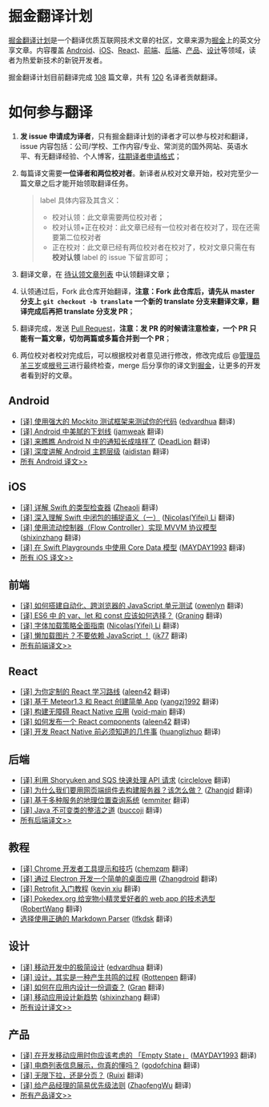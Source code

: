 # 掘金翻译计划

[掘金翻译计划](http://gold.xitu.io/#/tag/%E6%8E%98%E9%87%91%E7%BF%BB%E8%AF%91%E8%AE%A1%E5%88%92)是一个翻译优质互联网技术文章的社区，文章来源为[掘金](http://gold.xitu.io)上的英文分享文章。内容覆盖 [Android](#android)、[iOS](#ios)、[React](#react)、[前端](#前端)、[后端](#后端)、[产品](#产品)、[设计](#设计)等领域，读者为热爱新技术的新锐开发者。

掘金翻译计划目前翻译完成 [108](#android) 篇文章，共有 [120](https://github.com/xitu/gold-miner/wiki/%E8%AF%91%E8%80%85%E7%A7%AF%E5%88%86%E8%A1%A8) 名译者贡献翻译。

# 如何参与翻译

1. **发 issue 申请成为译者**，只有掘金翻译计划的译者才可以参与校对和翻译，issue 内容包括：公司/学校、工作内容/专业、常浏览的国外网站、英语水平、有无翻译经验、个人博客，[往期译者申请格式](https://github.com/xitu/gold-miner/issues/249)；

2. 每篇译文需要**一位译者和两位校对者**。新译者从校对文章开始，校对完至少一篇文章之后才能开始领取翻译任务。

   >  label 具体内容及其含义：
   >
   > * 校对认领：此文章需要两位校对者；
   > * 校对认领+正在校对：此文章已经有一位校对者在校对了，现在还需要第二位校对者
   > * 正在校对：此文章已经有两位校对者在校对了，校对文章只需在有**校对认领** label 的 issue 下留言即可；

3. 翻译文章，在 [待认领文章列表](https://github.com/xitu/gold-miner/issues?q=is%3Aissue+is%3Aopen+label%3A%E6%96%87%E7%AB%A0%E8%AE%A4%E9%A2%86) 中认领翻译文章；

4. 认领通过后，Fork 此仓库开始翻译，**注意：Fork 此仓库后，请先从 master 分支上 `git checkout -b translate` 一个新的 translate 分支来翻译文章，翻译完成后再把 translate 分支发 PR**；

5. 翻译完成，发送 [Pull Request](https://github.com/xitu/gold-miner/pull/new/master)，**注意：发 PR 的时候请注意检查，一个 PR 只能有一篇文章，切勿两篇或多篇合并到一个 PR**；

6. 两位校对者校对完成后，可以根据校对者意见进行修改，修改完成后 @[管理员羊三岁](https://github.com/antonia0912)或[根号三](https://github.com/sqrthree)进行最终检查，merge 后分享你的译文到[掘金](http://gold.xitu.io)，让更多的开发者看到好的文章。



## Android

* [[译] 使用强大的 Mockito 测试框架来测试你的代码](https://gold.xitu.io/entry/578f11aec4c971005e0caf82?utm_source=gold-miner&utm_medium=readme&utm_campaign=github) ([edvardhua](https://github.com/edvardHua/) 翻译)
* [[译] Android 中美腻的下划线](http://gold.xitu.io/entry/578705faa34131005b46e9c2?utm_source=gold-miner&utm_medium=readme&utm_campaign=github) ([jamweak](https://github.com/jamweak) 翻译)
* [[译] 来瞧瞧 Android N 中的通知长成啥样了](https://gold.xitu.io/entry/577a27e76be3ff006a1ef870?utm_source=gold-miner&utm_medium=readme&utm_campaign=github) ([DeadLion](https://github.com/DeadLion) 翻译)
* [[译] 深度讲解 Android 主题层级](https://gold.xitu.io/entry/576b9f912e958a005715c7a0?utm_source=gold-miner&utm_medium=readme&utm_campaign=github) ([aidistan](https://github.com/aidistan) 翻译)
* [所有 Android 译文>>](https://github.com/xitu/gold-miner/blob/master/android.md)


## iOS

* [[译] 详解 Swift 的类型检查器](http://gold.xitu.io/entry/57a86c25d342d30057701fe1?utm_source=gold-miner&utm_medium=readme&utm_campaign=github) ([Zheaoli](https://github.com/Zheaoli) 翻译)
* [[译] 深入理解 Swift 中闭包的捕捉语义（一）](http://gold.xitu.io/entry/57a4b3d37db2a2005a992f67?utm_source=gold-miner&utm_medium=readme&utm_campaign=github) ([Nicolas(Yifei) Li](https://github.com/yifili09) 翻译)
* [[译] 使用流动控制器（Flow Controller ）实现 MVVM 协议模型](http://gold.xitu.io/entry/57a037902e958a0066667ff4?utm_source=gold-miner&utm_medium=readme&utm_campaign=github) ([shixinzhang](https://github.com/shixinzhang) 翻译)
* [[译] 在 Swift Playgrounds 中使用 Core Data 模型](http://gold.xitu.io/entry/579f1d9a5bbb500064ea3b20?utm_source=gold-miner&utm_medium=readme&utm_campaign=github) ([MAYDAY1993](https://github.com/MAYDAY1993) 翻译)
* [所有 iOS 译文>>](https://github.com/xitu/gold-miner/blob/master/ios.md)


## 前端
* [[译] 如何搭建自动化、跨浏览器的 JavaScript 单元测试](http://gold.xitu.io/entry/579b2d6ea633bd0060eb965f?utm_source=gold-miner&utm_medium=readme&utm_campaign=github) ([owenlyn](https://github.com/owenlyn) 翻译)
* [[译] ES6 中 的 var、let 和 const 应该如何选择？](http://gold.xitu.io/entry/57962ef22e958a00651f7387?utm_source=gold-miner&utm_medium=readme&utm_campaign=github) ([Graning](https://github.com/Graning) 翻译)
* [[译] 字体加载策略全面指南](https://gold.xitu.io/entry/5790d1aa5bbb500063b8a747?utm_source=gold-miner&utm_medium=readme&utm_campaign=github) ([Nicolas(Yifei) Li](https://github.com/yifili09) 翻译)
* [[译] 懒加载图片？不要依赖 JavaScript ！](http://gold.xitu.io/entry/5787048a165abd0067f7e476?utm_source=gold-miner&utm_medium=readme&utm_campaign=github) ([jk77](https://github.com/jk77me) 翻译)
* [所有前端译文>>](https://github.com/xitu/gold-miner/blob/master/front-end.md)


## React

* [[译] 为你定制的 React 学习路线](https://gold.xitu.io/entry/578375b85bbb5000610cc247?utm_source=gold-miner&utm_medium=readme&utm_campaign=github) ([aleen42](http://aleen42.github.io/pc.html) 翻译)
* [[译] 基于 Meteor1.3 和 React 创建简单 App](http://gold.xitu.io/entry/5732a5af79df540060df2e53?utm_source=gold-miner&utm_medium=readme&utm_campaign=github) ([yangzj1992](http://www.qcyoung.com/) 翻译)
* [[译] 构建无障碍 React Native 应用](http://gold.xitu.io/entry/56cc0ab299a6ce005a1c3b2b?utm_source=gold-miner&utm_medium=readme&utm_campaign=github) ([void-main](https://github.com/void-main) 翻译)
* [[译] 如何发布一个 React components](http://gold.xitu.io/entry/56ce8d1fc24aa800520f94e8?utm_source=gold-miner&utm_medium=readme&utm_campaign=github) ([aleen42](https://github.com/aleen42) 翻译)
* [[译] 开发 React Native 前必须知道的几件事](http://gold.xitu.io/entry/56cbf55cefa631005c441d9b?utm_source=gold-miner&utm_medium=readme&utm_campaign=github) ([huanglizhuo](https://github.com/huanglizhuo) 翻译)


## 后端

*  [[译] 利用 Shoryuken and SQS 快速处理 API 请求](http://gold.xitu.io/entry/57a14ac879bc44005497b433?utm_source=gold-miner&utm_medium=readme&utm_campaign=github) ([circlelove](https://github.com/circlelove) 翻译)
*  [[译] 为什么我们要用网页端组件去构建服务器？该怎么做？](http://gold.xitu.io/entry/579ad925c4c971005abfc7a6?utm_source=gold-miner&utm_medium=readme&utm_campaign=github) ([Zhangjd](https://github.com/zhangjd) 翻译)
*  [[译] 基于多种服务的地理位置查询系统](https://gold.xitu.io/entry/578f80196be3ff006c0657a9?utm_source=gold-miner&utm_medium=readme&utm_campaign=github) ([emmiter](https://github.com/emmiter/) 翻译)
*  [[译] Java 不可变类的整洁之道](https://gold.xitu.io/entry/5774fe212e958a22d884a49c?utm_source=gold-miner&utm_medium=readme&utm_campaign=github) ([buccoji](https://github.com/buccoji) 翻译)
* [所有后端译文>>](https://github.com/xitu/gold-miner/blob/master/backend.md)

## 教程

* [[译] Chrome 开发者工具提示和技巧](http://gold.xitu.io/entry/56d56f4dc4c971005193ecec?utm_source=gold-miner&utm_medium=readme&utm_campaign=github) ([chemzqm](https://github.com/chemzqm) 翻译)
* [[译] 通过 Electron 开发一个简单的桌面应用](http://gold.xitu.io/entry/56aae5e4a633bd0257ae4ab8?utm_source=gold-miner&utm_medium=readme&utm_campaign=github) ([Zhangdroid](https://github.com/Zhangdroid) 翻译)
* [[译] Retrofit 入门教程](http://gold.xitu.io/entry/56cc4085128fe100580dd0ca?utm_source=gold-miner&utm_medium=readme&utm_campaign=github) ([kevin xiu](https://github.com/xiuweikang) 翻译)
* [[译] Pokedex.org 给宠物小精灵爱好者的 web app 的技术选型](http://gold.xitu.io/entry/56cebb8edf0eea79dc7c1ff0?utm_source=gold-miner&utm_medium=readme&utm_campaign=github) ([RobertWang](https://github.com/RobertWang) 翻译)
* [选择使用正确的 Markdown Parser](http://gold.xitu.io/entry/56ce79db1532bc0053728c2f?utm_source=gold-miner&utm_medium=readme&utm_campaign=github) ([lfkdsk](https://github.com/lfkdsk) 翻译)


## 设计

* [[译] 移动开发中的极简设计](http://gold.xitu.io/entry/57abf8735bbb500062b1becb?utm_source=gold-miner&utm_medium=readme&utm_campaign=github) ([edvardhua](https://github.com/edvardhua) 翻译)
* [[译] 设计，其实是一种产生共鸣的过程](http://gold.xitu.io/entry/57a41ffca341310063262054?utm_source=gold-miner&utm_medium=readme&utm_campaign=github) ([Rottenpen](https://github.com/Rottenpen) 翻译)
* [[译] 如何在应用内设计一份调查？](https://gold.xitu.io/entry/579ae2a85bbb500064c9233e?utm_source=gold-miner&utm_medium=readme&utm_campaign=github) ([Gran](https://github.com/graning) 翻译)
* [[译] 移动应用设计新趋势](http://gold.xitu.io/entry/5796ee065bbb500063ef3535) ([shixinzhang](https://github.com/shixinzhang) 翻译)
* [所有设计译文>>](https://github.com/xitu/gold-miner/blob/master/design.md)


## 产品

* [[译] 在开发移动应用时你应该考虑的 「Empty State」](http://gold.xitu.io/entry/579f19956be3ff0065f59a90?utm_source=gold-miner&utm_medium=readme&utm_campaign=github) ([MAYDAY1993](https://github.com/MAYDAY1993) 翻译)
* [[译] 电商列表信息展示，你真的懂吗？](http://gold.xitu.io/entry/575cd2f31532bc00608d241c?utm_source=gold-miner&utm_medium=readme&utm_campaign=github) ([godofchina](https://github.com/godofchina) 翻译)
* [[译] 无限下拉，还是分页？](http://gold.xitu.io/entry/573e978171cfe448aa9dd03db?utm_source=gold-miner&utm_medium=readme&utm_campaign=github) ([Ruixi](https://github.com/Ruixi) 翻译)
* [[译] 给产品经理的简易优先级法则](http://gold.xitu.io/entry/572ad1cc1532bc0065d5e36b?utm_source=gold-miner&utm_medium=readme&utm_campaign=github) ([ZhaofengWu](https://github.com/ZhaofengWu) 翻译)
* [所有产品译文>>](https://github.com/xitu/gold-miner/blob/master/product.md)
